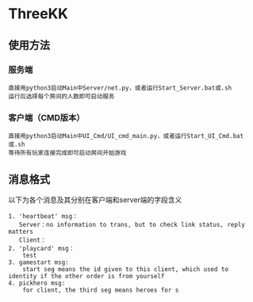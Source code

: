 # ThreeKK

## 使用方法
### 服务端
	直接用python3启动Main中Server/net.py，或者运行Start_Server.bat或.sh
	运行后选择每个房间的人数即可启动服务
### 客户端（CMD版本）
	直接用python3启动Main中UI_Cmd/UI_cmd_main.py，或者运行Start_UI_Cmd.bat或.sh
	等待所有玩家连接完成即可启动房间开始游戏

## 消息格式 
以下为各个消息及其分别在客户端和server端的字段含义
```
1. 'heartbeat' msg：  
   Server：no information to trans, but to check link status, reply matters  
   Client：
2. 'playcard' msg：  
	test
3. gamestart msg:  
	start seg means the id given to this client, which used to identity if the other order is from yourself
4. pickhero msg:  
	for client, the third seg means heroes for s
```
